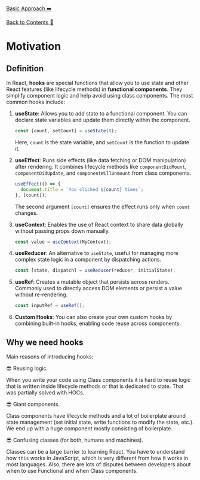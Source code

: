 [Basic Approach ➡️](basic-approach.md)

[Back to Contents 📑](../../README.md#module-3)

# Motivation

## Definition

In React, **hooks** are special functions that allow you to use state and other React features (like lifecycle methods) in **functional components**. They simplify component logic and help avoid using class components. The most common hooks include:

1. **useState**: Allows you to add state to a functional component. You can declare state variables and update them directly within the component.
   ```js
   const [count, setCount] = useState(0);
   ```
   Here, `count` is the state variable, and `setCount` is the function to update it.

2. **useEffect**: Runs side effects (like data fetching or DOM manipulation) after rendering. It combines lifecycle methods like `componentDidMount`, `componentDidUpdate`, and `componentWillUnmount` from class components.
   ```js
   useEffect(() => {
     document.title = `You clicked ${count} times`;
   }, [count]);
   ```
   The second argument `[count]` ensures the effect runs only when `count` changes.

3. **useContext**: Enables the use of React context to share data globally without passing props down manually.
   ```js
   const value = useContext(MyContext);
   ```

4. **useReducer**: An alternative to `useState`, useful for managing more complex state logic in a component by dispatching actions.
   ```js
   const [state, dispatch] = useReducer(reducer, initialState);
   ```

5. **useRef**: Creates a mutable object that persists across renders. Commonly used to directly access DOM elements or persist a value without re-rendering.
   ```js
   const inputRef = useRef();
   ```

6. **Custom Hooks**: You can also create your own custom hooks by combining built-in hooks, enabling code reuse across components.


## Why we need hooks

Main reasons of introducing hooks:

😎 Reusing logic.

   When you write your code using Class components it is hard to reuse logic that is written inside lifecycle methods or that is dedicated to state. That was partially solved with HOCs.

😎 Giant components.

   Class components have lifecycle methods and a lot of boilerplate around state management (set initial state, write functions to modify the state, etc.). We end up with a huge component mostly consisting of boilerplate.

😎 Confusing classes (for both, humans and machines).

   Classes can be a large barrier to learning React. You have to understand how `this` works in JavaScript, which is very different from how it works in most languages. Also, there are lots of disputes between developers about when to use Functional and when Class components.
